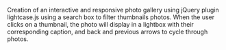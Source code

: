 Creation of an interactive and responsive photo gallery using jQuery plugin lightcase.js using a search box to filter thumbnails photos. When the user clicks on a thumbnail, the photo will display in a lightbox with their corresponding caption, and back and previous arrows to cycle through photos.